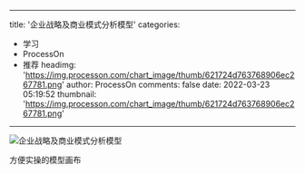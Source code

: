 
---
title: '企业战略及商业模式分析模型'
categories: 
 - 学习
 - ProcessOn
 - 推荐
headimg: 'https://img.processon.com/chart_image/thumb/621724d763768906ec267781.png'
author: ProcessOn
comments: false
date: 2022-03-23 05:19:52
thumbnail: 'https://img.processon.com/chart_image/thumb/621724d763768906ec267781.png'
---

<div>   
<img class="thumb" alt="企业战略及商业模式分析模型" src="https://img.processon.com/chart_image/thumb/621724d763768906ec267781.png" referrerpolicy="no-referrer">
<p>方便实操的模型画布</p>  
</div>
            